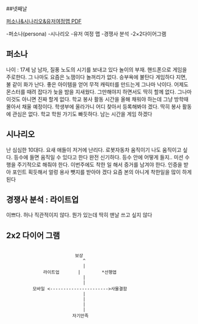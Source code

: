 ##넷째날

[퍼소나&시나리오&유저여정맵 PDF](https://docs.google.com/file/d/0Bx2HRnvXDiZ5NzN2dy1jb0JfZnM)

-퍼소나(persona)
-시나리오
-유저 여정 맵
-경쟁사 분석
-2×2다이어그램

## 퍼소나
나이 : 17세 남
남자, 질풍 노도의 시기를 보내고 있다
놀이의 부재. 핸드폰으로 게임을 주로한다.
그 나마도 요즘은 노잼이다
놀꺼리가 없다.
승부욕에 불탄다 게임하다 지면, 불 같이 화가 난다.
좋은 아이템을 얻어 무적 캐릭터를 만드는게 그나마 낙이다.
어제도 몬스터를 때려 잡다가 늦을 밤을 지새웠다.
그만해야지 하면서도 딱히 할께 없다.
그나마 이것도 아니면 진짜 할게 없다.
학교 봉사 활동 시간을 올해 채워야 하는데
그냥 방학때 몰아서 채울 예정이다.
학생부에 올라가니 어디 찾아서 등록해봐야 겠다.
딱히 봉사 활동에 관심은 없다. 학교 학원 가기도 빠듯하다.
남는 시간을 게임 하겠다

## 시나리오
난 심심한 10대다. 요새 애들이 저거에 난리다.
로봇자동차 움직이기 나도 움직이고 싶다.
등수에 들면 움직일 수 있다고 한다 완전 신기하다.
등수 안에 어떻게 들지.. 미션 수행을 주기적으로 해줘야 한다.
이번주에도 착한 일 해서 증거를 남겨야 한다.
인증을 받아 포인트 획듯해서 얼렁 용사 뺏지를 받아야 겠다
요즘 본의 아니게 착한일을 많이 하게 된다

## 경쟁사 분석  : 라이트업
이쁘다. 허나 직관적이지 않다. 뭔가 있는데 딱히 맨날 쓰고 싶지 않다

## 2x2 다이어 그램
```

                          보상
                             ^
                             |
              라이트업       |        *선행앱
                             |
                             |
          모바일 <---------------------->사물결함
                             |
                             |
                             |
                             |
                         자기만족
```